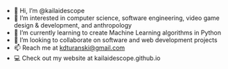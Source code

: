 - 👋 Hi, I’m @kailaidescope
- 👀 I’m interested in computer science, software engineering, video game design & development, and anthropology
- 🌱 I’m currently learning to create Machine Learning algorithms in Python
- 💞️ I’m looking to collaborate on software and web development projects
- 📫 Reach me at kdturanski@gmail.com
- 💻 Check out my website at kailaidescope.github.io

